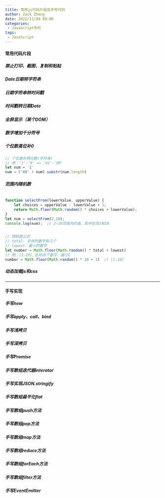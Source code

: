 ```yaml
---
title: 常用js代码片段及手写代码
author: Zack Zheng
date: 2022/11/09 00:00
categories:
 - JavaScript专栏
tags:
 - JavaScript
---
```


#### 常用代码片段

##### 禁止打印、截图、复制和粘贴

<Suspense>
  <my-codes repo="o-bricks" path="jsFragment/NoPrint.js" lang="js" lazy/>
</Suspense>

##### Date日期转字符串

<Suspense>
  <my-codes repo="o-bricks" path="jsFragment/dateFormat.js" lang="js" lazy/>
</Suspense>

##### 日期字符串转时间戳

<Suspense>
  <my-codes repo="o-bricks" path="jsFragment/dateStrToTimestamp.js" lang="js" lazy/>
</Suspense>

##### 时间戳转日期Date

<Suspense>
  <my-codes repo="o-bricks" path="jsFragment/timestampToDate.js" lang="js" lazy/>
</Suspense>

##### 全屏显示（某个DOM）

<Suspense>
  <my-codes repo="o-bricks" path="jsFragment/fullscreen.js" lang="js" lazy/>
</Suspense>

##### 数字增加千分符号

<Suspense>
  <my-codes repo="o-bricks" path="jsFragment/percentagePoint.js" lang="js" lazy/>
</Suspense>

##### 个位数高位补0

```js
// 个位数补两位数(字符串)
// 例：'1'-'9' => '01'-'09'
let num = '1'
num = ('00' + num).substr(num.length)
```

##### 范围内随机数

```js

function selectFrom(lowerValue, upperValue) {    
    let choices = upperValue - lowerValue + 1;   
    return Math.floor(Math.random() * choices + lowerValue); 
} 
let num = selectFrom(2,10); 
console.log(num);  // 2~10范围内的值，其中包含2和10 


// 随机数公式
// total: 总共的数字有几个
// lowest：最小的数字
let number = Math.floor(Math.random() * total + lowest)
// 例：[1-10],总共10个数字，最小1
number = Math.floor(Math.random() * 10 + 1)  // [1-10] 

```

##### 动态加载js和css

<Suspense>
  <my-codes title="代码演示" repo="o-bricks" path="jsFragment/jsDynamicLoad.js" lang="js" lazy/>
</Suspense>

-----------------------------------

#### 手写实现

##### 手写new

<Suspense>
  <my-codes repo="o-bricks" path="jsFragment/implement/new.js" lang="js" lazy/>
</Suspense>

##### 手写apply、call、bind

<Suspense>
  <my-codes repo="o-bricks" path="jsFragment/implement/bind/apply_call_bind.js" lang="js" lazy/>
</Suspense>

##### 手写浅拷贝

<Suspense>
  <my-codes repo="o-bricks" path="jsFragment/implement/DeepClone/shallowClone.js" lang="js" lazy/>
</Suspense>

##### 手写深拷贝

<Suspense>
  <my-codes repo="o-bricks" path="jsFragment/implement/DeepClone/other2-version.js" lang="js" lazy/>
</Suspense>

##### 手写Promise

<Suspense>
  <my-codes repo="o-bricks" path="jsFragment/implement/Promise/promise.js" lang="js" lazy/>
</Suspense>

##### 手写数组迭代器interator

<Suspense>
  <my-codes repo="o-bricks" path="jsFragment/implement/Array/interator.js" lang="js" lazy/>
</Suspense>

##### 手写实现JSON.stringify

<Suspense>
  <my-codes repo="o-bricks" path="jsFragment/implement/jsonStringify.js" lang="js" lazy/>
</Suspense>

##### 手写数组扁平化flat

<Suspense>
  <my-codes repo="o-bricks" path="jsFragment/implement/Array/flat.js" lang="js" lazy/>
</Suspense>

##### 手写数组push方法

<Suspense>
  <my-codes repo="o-bricks" path="jsFragment/implement/Array/push.js" lang="js" lazy/>
</Suspense>

##### 手写数组pop方法

<Suspense>
  <my-codes repo="o-bricks" path="jsFragment/implement/Array/pop.js" lang="js" lazy/>
</Suspense>

##### 手写数组map方法

<Suspense>
  <my-codes repo="o-bricks" path="jsFragment/implement/Array/map.js" lang="js" lazy/>
</Suspense>

##### 手写数组reduce方法

<Suspense>
  <my-codes repo="o-bricks" path="jsFragment/implement/Array/reduce.js" lang="js" lazy/>
</Suspense>

##### 手写数组forEach方法

<Suspense>
  <my-codes repo="o-bricks" path="jsFragment/implement/Array/forEach.js" lang="js" lazy/>
</Suspense>

##### 手写数组filter方法

<Suspense>
  <my-codes repo="o-bricks" path="jsFragment/implement/Array/filter.js" lang="js" lazy/>
</Suspense>

##### 手写EventEmitter

<Suspense>
  <my-codes repo="o-bricks" path="jsFragment/implement/Event/eventEmitter.js" lang="js" lazy/>
</Suspense>
